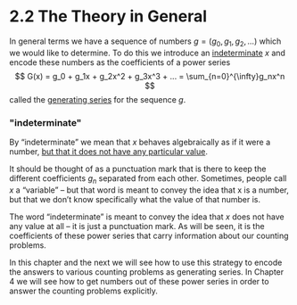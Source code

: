 # 2.2 The Theory in General

In general terms we have a sequence of numbers $g = (g_0, g_1, g_2, ...)$ which we would like to determine. To do this we introduce an <u>indeterminate</u> $x$ and encode these numbers as the coefficients of a power series
$$
G(x) = g_0 + g_1x + g_2x^2 + g_3x^3 + ... = \sum_{n=0}^{\infty}g_nx^n
$$
called the <u>generating series</u> for the sequence $g$.

### "indeterminate"

By “indeterminate” we mean that $x$ behaves algebraically as if it were a number, <u>but that it does not have any particular value</u>. 

It should be thought of as a punctuation mark that is there to keep the different coefficients $g_n$ separated from each other. Sometimes, people call $x$ a “variable” – but that word is meant to convey the idea that x is a number, but that we don’t know specifically what the value of that number is. 

The word “indeterminate” is meant to convey the idea that $x$ does not have any value at all – it is just a punctuation mark. As will be seen, it is the coefficients of these power series that carry information about our counting problems.



In this chapter and the next we will see how to use this strategy to encode the answers to various counting problems as generating series. In Chapter 4 we will see how to get numbers out of these power series in order to answer the counting problems explicitly.